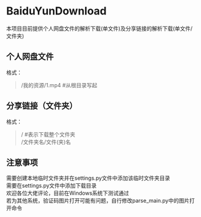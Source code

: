 # BaiduYunDownload
本项目目前提供个人网盘文件的解析下载(单文件)及分享链接的解析下载(单文件/文件夹)
## 个人网盘文件
格式：
> /我的资源/1.mp4     #从根目录写起
## 分享链接（文件夹）
格式：
> /   #表示下载整个文件夹<br>
> /文件夹名/文件(夹)名   

## 注意事项
需要创建本地临时文件夹并在settings.py文件中添加该临时文件夹目录<br>
需要在settings.py文件中添加下载目录<br>
欢迎各位大佬评论，目前在Windows系统下测试通过<br>
若为其他系统，验证码图片打开可能有问题，自行修改parse_main.py中的图片打开命令<br>
